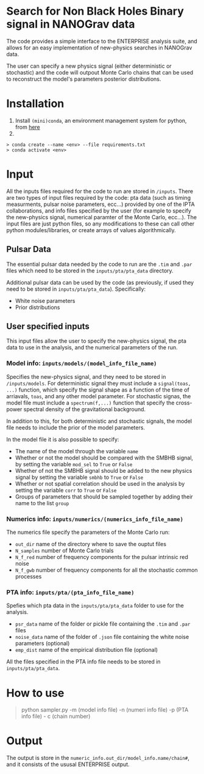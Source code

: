 # Search for Non Black Holes Binary signal in NANOGrav data 

The code provides a simple interface to the ENTERPRISE analysis suite, and allows for an easy implementation of new-physics searches in NANOGrav data. 

The user can specify a new physics signal (either deterministic or stochastic) and the code will outpout Monte Carlo chains that can be used to reconstruct the model's parameters posterior distributions. 

# Installation 

1) Install `(mini)conda`, an environment management system for python, from [here](https://conda.io/projects/conda/en/latest/user-guide/install/index.html])
2)  

    > conda create --name <env> --file requirements.txt
    > conda activate <env>

# Input 

All the inputs files required for the code to run are stored in `/inputs`. There are two types of input files required by the code: pta data (such as timing measurments, pulsar noise parameters, ecc...) provided by one of the IPTA collaborations, and info files specified by the user (for example to specify the new-physics signal, numerical paramter of the Monte Carlo, ecc...). The input files are just python files, so any modifications to these can call other python modules/libraries, or create arrays of values algorithmically.

## Pulsar Data

The essential pulsar data needed by the code to run are the `.tim` and `.par` files which need to be stored in the `inputs/pta/pta_data` directory. 

Additional pulsar data can be used by the code (as previously, if used they need to be stored in `inputs/pta/pta_data`). Specifically:

- White noise parameters
- Prior distributions 

## User specified inputs

This input files allow the user to specify the new-physics signal, the pta data to use in the analysis, and the numerical parameters of the run. 

### Model info: `inputs/models/(model_info_file_name)`
Specifies the new-physics signal, and they need to be stored in `/inputs/models`. For deterministic signal they must include a `signal(toas, ...)` function, which specify the signal shape as a function of the time of arriavals, `toas`, and any other model parameter. For stochastic signas, the model file must include a `spectrum(f,...)` function that specify the cross-power spectral density of the gravitational background. 

In addition to this, for both deterministic and stochastic signals, the model file needs to include the prior of the model parameters. 

In the model file it is also possible to specify:

- The name of the model through the variable `name`
- Whether or not the model should be compared with the SMBHB signal, by setting the variable `mod_sel` to `True` or `False`
- Whether of not the SMBHB signal should be added to the new physics signal by setting the variable `smbhb` to `True` or `False`
- Whether or not spatial correlation should be used in the analysis by setting the variable `corr` to `True` or `False`
- Groups of parameters that should be sampled together by adding their name to the list `group`


### Numerics info: `inputs/numerics/(numerics_info_file_name)`

The numerics file specify the parameters of the Monte Carlo run:

- `out_dir` name of the directory where to save the ouptut files
- `N_samples` number of Monte Carlo trials 
- `N_f_red` number of frequency components for the pulsar intrinsic red noise 
- `N_f_gwb` number of frequency components for all the stochastic common processes 


### PTA info: `inputs/pta/(pta_info_file_name)`

Spefies which pta data in the `inputs/pta/pta_data` folder to use for the analysis. 

- `psr_data` name of the folder or pickle file containing the `.tim` and `.par` files
- `noise_data` name of the folder of `.json` file containing the white noise parameters (optional)
- `emp_dist` name of the empirical distribution file (optional)

All the files specified in the PTA info file needs to be stored in `inputs/pta/pta_data`.

# How to use

> python sampler.py -m (model info file) -n (numeri info file) -p (PTA info file) - c (chain number)


# Output

The output is store in the `numeric_info.out_dir/model_info.name/chain#`, and it consists of the ususal ENTERPRISE output. 